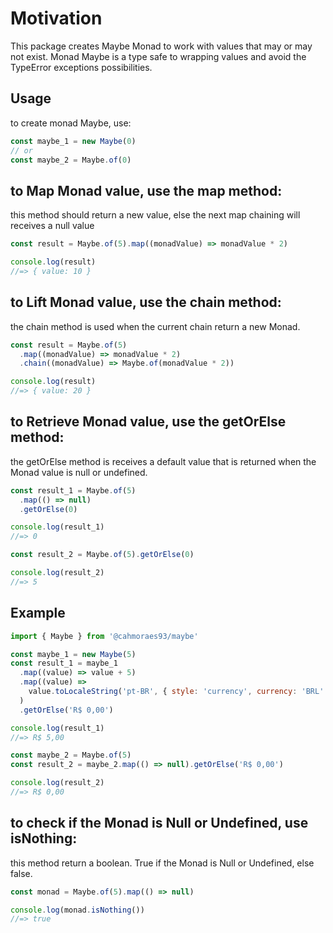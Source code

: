# Motivation

This package creates Maybe Monad to work with values that may or may not exist.
Monad Maybe is a type safe to wrapping values and avoid the TypeError exceptions possibilities.

## Usage

to create monad Maybe, use:

```js
const maybe_1 = new Maybe(0)
// or
const maybe_2 = Maybe.of(0)
```

## to <strong>Map</strong> Monad value, use the map method:

this method should return a new value, else the next map chaining will receives a null value

```js
const result = Maybe.of(5).map((monadValue) => monadValue * 2)

console.log(result)
//=> { value: 10 }
```

## to <strong>Lift</strong> Monad value, use the chain method:

the chain method is used when the current chain return a new Monad.

```js
const result = Maybe.of(5)
  .map((monadValue) => monadValue * 2)
  .chain((monadValue) => Maybe.of(monadValue * 2))

console.log(result)
//=> { value: 20 }
```

## to <strong>Retrieve</strong> Monad value, use the getOrElse method:

the getOrElse method is receives a default value that is returned when the Monad value is null or undefined.

```js
const result_1 = Maybe.of(5)
  .map(() => null)
  .getOrElse(0)

console.log(result_1)
//=> 0

const result_2 = Maybe.of(5).getOrElse(0)

console.log(result_2)
//=> 5
```

## Example

```js
import { Maybe } from '@cahmoraes93/maybe'

const maybe_1 = new Maybe(5)
const result_1 = maybe_1
  .map((value) => value + 5)
  .map((value) =>
    value.toLocaleString('pt-BR', { style: 'currency', currency: 'BRL' }),
  )
  .getOrElse('R$ 0,00')

console.log(result_1)
//=> R$ 5,00

const maybe_2 = Maybe.of(5)
const result_2 = maybe_2.map(() => null).getOrElse('R$ 0,00')

console.log(result_2)
//=> R$ 0,00
```

## to check if the Monad is Null or Undefined, use <strong>isNothing</strong>:

this method return a boolean. True if the Monad is Null or Undefined, else false.

```js
const monad = Maybe.of(5).map(() => null)

console.log(monad.isNothing())
//=> true
```
